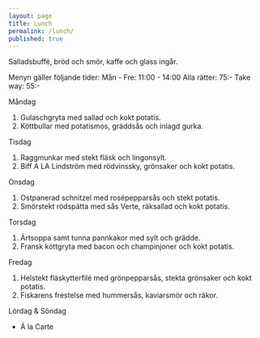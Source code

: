 ```yaml
---
layout: page
title: Lunch
permalink: /lunch/
published: true
---
```




Salladsbuffé, bröd och smör, kaffe och glass ingår.

Menyn gäller följande tider:
Mån - Fre: 11:00 - 14:00
Alla rätter: 75:- Take way: 55:-

Måndag

1.	Gulaschgryta med sallad och kokt potatis.
2.	Köttbullar med potatismos, gräddsås och inlagd gurka.

Tisdag

1.	Raggmunkar  med stekt fläsk och lingonsylt.
2.	Biff A LA Lindström med rödvinssky, grönsaker och kokt potatis.

Onsdag

1.	Ostpanerad schnitzel med rosépepparsås och stekt potatis.
2.	Smörstekt rödspätta med sås Verte, räksallad och kokt potatis.   

Torsdag

1.	Ärtsoppa  samt tunna pannkakor med sylt och grädde.
2.	Fransk köttgryta med bacon och champinjoner och kokt potatis.

Fredag

1.	Helstekt fläskytterfilé med grönpepparsås, stekta grönsaker och kokt potatis.
2.	Fiskarens frestelse med hummersås, kaviarsmör och räkor.

Lördag & Söndag
* Á la Carte
